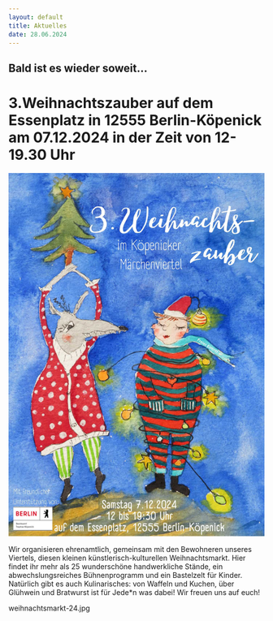 ```yaml
---
layout: default
title: Aktuelles
date: 28.06.2024
---
```

## Bald ist es wieder soweit...
# 3.Weihnachtszauber auf dem Essenplatz in 12555 Berlin-Köpenick am 07.12.2024 in der Zeit von 12-19.30 Uhr

<section>
  <div class="box alt">
    <div class="row gtr-uniform">
      <div class="col-5"><span class="image fit"><img src="images/weihnachtsmarkt-24.jpg" alt="" /></span></div>
    </div>
  </div>
</section>


 Wir organisieren ehrenamtlich, gemeinsam mit den Bewohneren unseres Viertels, diesen kleinen künstlerisch-kulturellen Weihnachtsmarkt. 
 Hier findet ihr mehr als 25 wunderschöne handwerkliche Stände, ein abwechslungsreiches Bühnenprogramm und ein Bastelzelt für Kinder.
 Natürlich gibt es auch Kulinarisches: von Waffeln und Kuchen, über Glühwein und Bratwurst ist für Jede*n was dabei!
 Wir freuen uns auf euch!

weihnachtsmarkt-24.jpg


